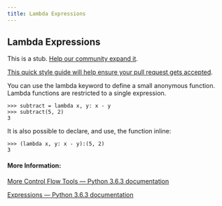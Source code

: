 ```yaml
---
title: Lambda Expressions
---
```

## Lambda Expressions

This is a stub. <a href='https://github.com/freecodecamp/guides/tree/master/src/pages/python/lambda-expressions/index.md' target='_blank' rel='nofollow'>Help our community expand it</a>.

<a href='https://github.com/freecodecamp/guides/blob/master/README.md' target='_blank' rel='nofollow'>This quick style guide will help ensure your pull request gets accepted</a>.

<!-- The article goes here, in GitHub-flavored Markdown. Feel free to add YouTube videos, images, and CodePen/JSBin embeds  -->

You can use the lambda keyword to define a small anonymous function. Lambda functions are restricted to a single expression. 

    >>> subtract = lambda x, y: x - y
    >>> subtract(5, 2)
    3

It is also possible to declare, and use, the function inline:

    >>> (lambda x, y: x - y):(5, 2)
    3

#### More Information:
[More Control Flow Tools &#8212; Python 3.6.3 documentation](https://docs.python.org/3/tutorial/controlflow.html?lambda-expressions#lambda-expressions)

[Expressions &#8212; Python 3.6.3 documentation](https://docs.python.org/3/reference/expressions.html#lambda)
